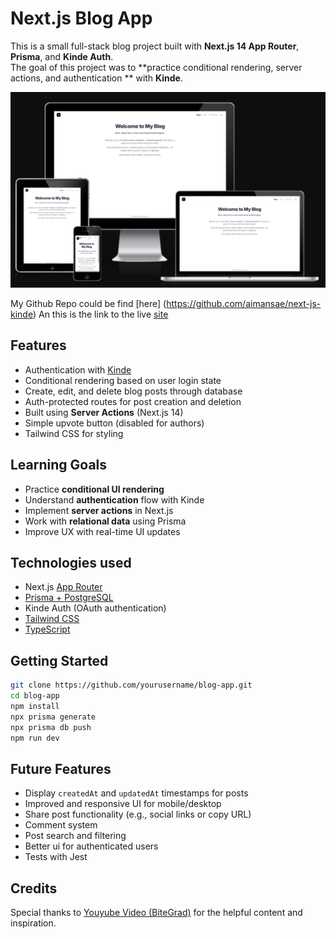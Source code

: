 # Next.js Blog App

This is a small full-stack blog project built with **Next.js 14 App Router**, **Prisma**, and **Kinde Auth**.  
The goal of this project was to **practice conditional rendering,  server actions, and authentication ** with **Kinde**.

![App Preview](./public/assets/amIResponsive.PNG)

My Github Repo could be find [here] (https://github.com/aimansae/next-js-kinde)
An this is the link to the live [site](https://next-js-kinde.vercel.app/)

## Features

- Authentication with [Kinde](https://kinde.com)
- Conditional rendering based on user login state
- Create, edit, and delete blog posts through database
- Auth-protected routes for post creation and deletion
- Built using **Server Actions** (Next.js 14)
- Simple upvote button (disabled for authors)
- Tailwind CSS for styling

## Learning Goals

- Practice **conditional UI rendering**
- Understand **authentication** flow with Kinde
- Implement **server actions** in Next.js
- Work with **relational data** using Prisma
- Improve UX with real-time UI updates


## Technologies used

- Next.js [App Router](https://nextjs.org/docs/app)
- [Prisma + PostgreSQL](https://www.prisma.io/nextjs) 
- Kinde Auth (OAuth authentication)
- [Tailwind CSS](https://tailwindcss.com/docs/installation/framework-guides/nextjs)
- [TypeScript](https://nextjs.org/docs/pages/api-reference/config/typescript)


## Getting Started

```bash
git clone https://github.com/yourusername/blog-app.git
cd blog-app
npm install
npx prisma generate
npx prisma db push
npm run dev
```
## Future Features

- Display `createdAt` and `updatedAt` timestamps for posts
- Improved and responsive UI for mobile/desktop
- Share post functionality (e.g., social links or copy URL)
- Comment system
- Post search and filtering
- Better ui for authenticated users 
- Tests with Jest


## Credits

Special thanks to [Youyube Video (BiteGrad)](https://www.youtube.com/watch?v=vwSlYG7hFk0) for the helpful content and inspiration.

